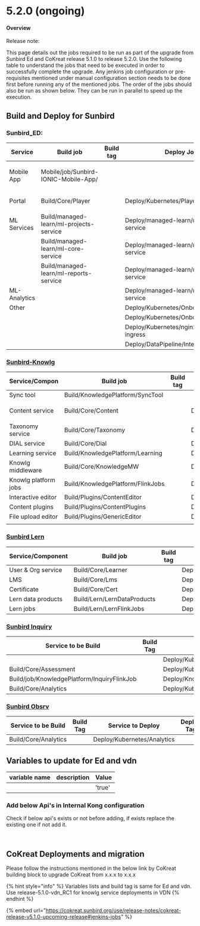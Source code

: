 # 5.2.0 (ongoing)

#### Overview <a href="#user-content-overview" id="user-content-overview"></a>

Release note:&#x20;

This page details out the jobs required to be run as part of the upgrade from Sunbird Ed and CoKreat release 5.1.0 to release 5.2.0. Use the following table to understand the jobs that need to be executed in order to successfully complete the upgrade. Any jenkins job configuration or pre-requisites mentioned under manual configuration section needs to be done first before running any of the mentioned jobs. The order of the jobs should also be run as shown below. They can be run in parallel to speed up the execution.





## **Build and Deploy for Sunbird**

### **Sunbird\_ED:**

| Service      | Build job                                        | Build tag | Deploy Job                                | Deploy tag | Comments |
| ------------ | ------------------------------------------------ | --------- | ----------------------------------------- | ---------- | -------- |
| Mobile App   | <p>Mobile/job/Sunbird-IONIC-Mobile-App/ <br></p> |           |                                           |            |          |
| Portal       | <p>Build/Core/Player<br></p>                     |           | Deploy/Kubernetes/Player                  |            |          |
| ML Services  | Build/managed-learn/ml-projects-service          |           | Deploy/managed-learn/ml-projects-service  |            |          |
|              | Build/managed-learn/ml-core-service              |           | Deploy/managed-learn/ml-core-service      |            |          |
|              | Build/managed-learn/ml-reports-service           |           | Deploy/managed-learn/ml-reports-service   |            |          |
| ML-Analytics |                                                  |           | Deploy/managed-learn/ml-analytics-service |            |          |
| Other        |                                                  |           | Deploy/Kubernetes/OnboardAPI              |            |          |
|              |                                                  |           | Deploy/Kubernetes/OnboardConsumers        |            |          |
|              |                                                  |           | Deploy/Kubernetes/nginx-public-ingress    |            |          |
|              |                                                  |           | Deploy/DataPipeline/InternalKong          |            |          |

### [**Sunbird-Knowlg**](https://knowlg.sunbird.org/use/release-notes/release-5.2.0-ongoing)

| Service/Compon       | Build job                         | Build tag      | Deploy Job                         | Deploy tag | Comments |
| -------------------- | --------------------------------- | -------------- | ---------------------------------- | ---------- | -------- |
| Sync tool            | Build/KnowledgePlatform/SyncTool  |                |                                    |            |          |
| Content service      | <p>Build/Core/Content<br></p>     |                | Deploy/Kubernetes/Content          |            |          |
| Taxonomy service     | Build/Core/Taxonomy               |                | Deploy/Kubernetes/Taxonomy         |            |          |
| DIAL service         | Build/Core/Dial                   |                | Deploy/Kubernetes/Dial             |            |          |
| Learning service     | Build/KnowledgePlatform/Learning  |                | Deploy/KnowledgePlatform/Learning  |            |          |
| Knowlg middleware    | Build/Core/KnowledgeMW            | <p></p><p></p> | Deploy/Kubernetes/KnowledgeMW      |            |          |
| Knowlg platform jobs | Build/KnowledgePlatform/FlinkJobs |                | Deploy/KnowledgePlatform/FlinkJobs |            |          |
| Interactive editor   | Build/Plugins/ContentEditor       |                | Deploy/Plugins/ContentEditor       |            |          |
| Content plugins      | Build/Plugins/ContentPlugins      |                | Deploy/Plugins/ContentPlugins      |            |          |
| File upload editor   | Build/Plugins/GenericEditor       |                | Deploy/Plugins/GenericEditor       |            |          |
|                      |                                   |                |                                    |            |          |

### [Sunbird Lern](https://lern.sunbird.org/use/release-notes/release-v-5.0.1)

| Service/Component  | Build job                   | Build tag | Deploy Job                   | Deploy tag | Comments |
| ------------------ | --------------------------- | --------- | ---------------------------- | ---------- | -------- |
| User & Org service | Build/Core/Learner          |           | Deploy/Kubernetes/Learner    |            |          |
| LMS                | Build/Core/Lms              |           | Deploy/Kubernetes/Lms        |            |          |
| Certificate        | Build/Core/Cert             |           | Deploy/Kubernetes/Cert       |            |          |
| Lern data products | Build/Lern/LernDataProducts |           | Deploy/Lern/LernDataProducts |            |          |
| Lern jobs          | Build/Lern/LernFlinkJobs    |           | Deploy/Lern/LernFlinkJobs    |            |          |



### [Sunbird Inquiry ](https://inquiry.sunbird.org/use/release-notes/inquiry-release-v5.2.0)

| Service to be Build                         | Build Tag | Service to Deploy                        | Deploy Tag | Comments |
| ------------------------------------------- | --------- | ---------------------------------------- | ---------- | -------- |
|                                             |           | Deploy/Kubernetes/InquiryUploadSchema    |            |          |
| Build/Core/Assessment                       |           | Deploy/Kubenetes/Assessment              |            |          |
| Build/job/KnowledgePlatform/InquiryFlinkJob |           | Deploy/KnowledgePlatform/InquiryFlinkJob |            |          |
| Build/Core/Analytics                        |           | Deploy/Kubernetes/Analytics              |            |          |



### [**Sunbird Obsrv**](https://obsrv.sunbird.org/use/release-notes/release-v-5.1.0-latest)

| Service to be Build  | Build Tag | Service to Deploy           | Deploy Tag | Comments |
| -------------------- | --------- | --------------------------- | ---------- | -------- |
| Build/Core/Analytics |           | Deploy/Kubernetes/Analytics |            |          |

## **Variables to update for Ed and vdn**

| variable name | description | Value  |
| ------------- | ----------- | ------ |
|               |             | 'true' |

### Add below Api's in Internal Kong configuration

Check if below api's exists or not before adding, if exists replace the existing one if not add it.

<pre><code><strong>
</strong></code></pre>







## **CoKreat Deployments and migration**

Please follow the instructions mentioned in the below link by CoKreat building block to upgrade CoKreat from x.x.x to x.x.x

{% hint style="info" %}
Variables lists and build tag is same for Ed and vdn. Use release-5.1.0-vdn\_RC1 for knowlg service deployments in VDN
{% endhint %}

{% embed url="https://cokreat.sunbird.org/use/release-notes/cokreat-release-v5.1.0-upcoming-release#jenkins-jobs" %}


